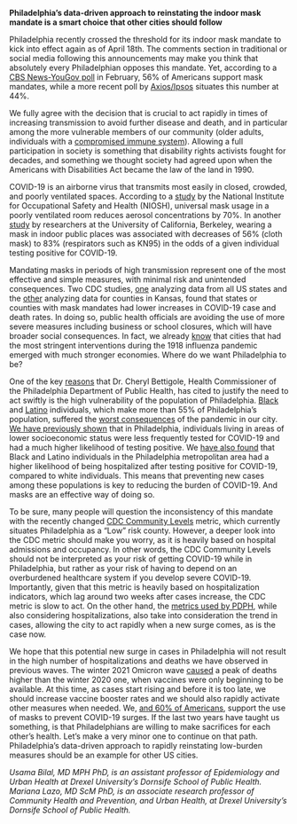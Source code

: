 **Philadelphia’s data-driven approach to reinstating the indoor mask mandate is a smart choice that other cities should follow**

Philadelphia recently crossed the threshold for its indoor mask mandate to kick into effect again as of April 18th. The comments section in traditional or social media following this announcements may make you think that absolutely every Philadelphian opposes this mandate. Yet, according to a [CBS News-YouGov poll](https://www.newsweek.com/most-americans-still-support-mask-mandates-states-relax-rules-poll-1678788) in February, 56% of Americans support mask mandates, while a more recent poll by [Axios/Ipsos](https://www.forbes.com/sites/alisondurkee/2022/04/12/fewer-americans-than-ever-want-mask-mandates-poll-finds---despite-uptick-in-cases/?sh=4e8328f66954) situates this number at 44%.

We fully agree with the decision that is crucial to act rapidly in times of increasing transmission to avoid further disease and death, and in particular among the more vulnerable members of our community (older adults, individuals with a [compromised immune system](https://whyy.org/articles/im-immunocompromised-how-does-a-mask-protect-me-if-no-one-else-wears-one/)). Allowing a full participation in society is something that disability rights activists fought for decades, and something we thought society had agreed upon when the Americans with Disabilities Act became the law of the land in 1990.  

COVID-19 is an airborne virus that transmits most easily in closed, crowded, and poorly ventilated spaces. According to a [study](https://www.cdc.gov/mmwr/volumes/70/wr/mm7027e1.htm) by the National Institute for Occupational Safety and Health (NIOSH), universal mask usage in a poorly ventilated room reduces aerosol concentrations by 70%. In another [study](https://www.cdc.gov/mmwr/volumes/71/wr/mm7106e1.htm#contribAff) by researchers at the University of California, Berkeley, wearing a mask in indoor public places was associated with decreases of 56% (cloth mask) to 83% (respirators such as KN95) in the odds of a given individual testing positive for COVID-19. 

Mandating masks in periods of high transmission represent one of the most effective and simple measures, with minimal risk and unintended consequences. Two CDC studies, [one](https://www.cdc.gov/mmwr/volumes/70/wr/mm7010e3.htm) analyzing data from all US states and the [other](https://www.cdc.gov/mmwr/volumes/69/wr/mm6947e2.htm) analyzing data for counties in Kansas, found that states or counties with mask mandates had lower increases in COVID-19 case and death rates. In doing so, public health officials are avoiding the use of more severe measures including business or school closures, which will have broader social consequences. In fact, we already [know](https://www.nytimes.com/interactive/2020/04/03/upshot/coronavirus-cities-social-distancing-better-employment.html) that cities that had the most stringent interventions during the 1918 influenza pandemic emerged with much stronger economies. Where do we want Philadelphia to be?

One of the key [reasons](https://www.inquirer.com/health/coronavirus/indoor-mask-mandate-philadelphia-businesses-20220411.html&cid=Philly.com+Twitter) that Dr. Cheryl Bettigole, Health Commissioner of the Philadelphia Department of Public Health, has cited to justify the need to act swiftly is the high vulnerability of the population of Philadelphia. [Black](https://drexel.edu/uhc/resources/briefs/Covid-19%20in%20Context/) and [Latino](https://drexel.edu/uhc/resources/briefs/Latino%20Covid-19%20in%20Context/) individuals, which make more than 55% of Philadelphia’s population, suffered the [worst consequences](https://ajph.aphapublications.org/doi/abs/10.2105/AJPH.2021.306285) of the pandemic in our city. [We have previously shown](https://www.acpjournals.org/doi/full/10.7326/M20-3936) that in Philadelphia, individuals living in areas of lower socioeconomic status were less frequently tested for COVID-19 and had a much higher likelihood of testing positive. We [have also found](https://www.thelancet.com/journals/lanam/article/PIIS2667-193X(22)00037-0/fulltext) that Black and Latino individuals in the Philadelphia metropolitan area had a higher likelihood of being hospitalized after testing positive for COVID-19, compared to white individuals. This means that preventing new cases among these populations is key to reducing the burden of COVID-19. And masks are an effective way of doing so. 

To be sure, many people will question the inconsistency of this mandate with the recently changed [CDC Community Levels](https://www.cdc.gov/coronavirus/2019-ncov/science/community-levels.html) metric, which currently situates Philadelphia as a “Low” risk county. However, a deeper look into the CDC metric should make you worry, as it is heavily based on hospital admissions and occupancy. In other words, the CDC Community Levels should not be interpreted as your risk of getting COVID-19 while in Philadelphia, but rather as your risk of having to depend on an overburdened healthcare system if you develop severe COVID-19. Importantly, given that this metric is heavily based on hospitalization indicators, which lag around two weeks after cases increase, the CDC metric is slow to act. On the other hand, the [metrics used by PDPH](https://www.phila.gov/programs/coronavirus-disease-2019-covid-19/guidance/covid-19-response-levels/), while also considering hospitalizations, also take into consideration the trend in cases, allowing the city to act rapidly when a new surge comes, as is the case now. 

We hope that this potential new surge in cases in Philadelphia will not result in the high number of hospitalizations and deaths we have observed in previous waves. The winter 2021 Omicron wave [caused](https://www.phila.gov/programs/coronavirus-disease-2019-covid-19/data/testing/) a peak of deaths higher than the winter 2020 one, when vaccines were only beginning to be available. At this time, as cases start rising and before it is too late, we should increase vaccine booster rates and we should also rapidly activate other measures when needed. We, [and 60% of Americans](https://www.kff.org/coronavirus-covid-19/poll-finding/kff-covid-19-vaccine-monitor-pandemic-two-years/), support the use of masks to prevent COVID-19 surges. If the last two years have taught us something, is that Philadelphians are willing to make sacrifices for each other’s health. Let’s make a very minor one to continue on that path. Philadelphia’s data-driven approach to rapidly reinstating low-burden measures should be an example for other US cities.

*Usama Bilal, MD MPH PhD, is an assistant professor of Epidemiology and Urban Health at Drexel University’s Dornsife School of Public Health. Mariana Lazo, MD ScM PhD, is an associate research professor of Community Health and Prevention, and Urban Health, at Drexel University’s Dornsife School of Public Health.*
